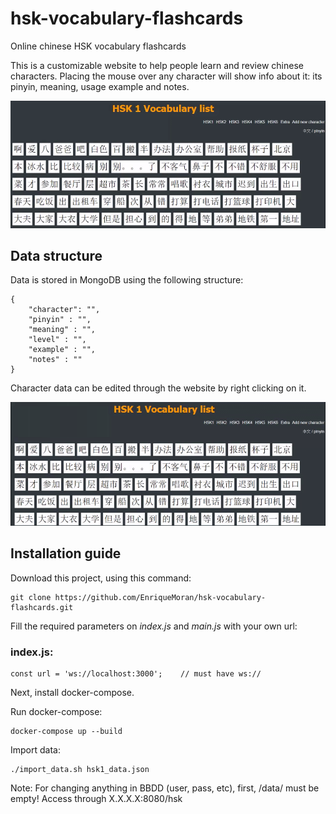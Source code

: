 # hsk-vocabulary-flashcards
Online chinese HSK vocabulary flashcards

This is a customizable website to help people learn and review chinese characters.
Placing the mouse over any character will show info about it: its pinyin, meaning, usage example and notes.

![alt tag](/readme_images/example_gif_1.gif)


## Data structure

Data is stored in MongoDB using the following structure:

```
{
    "character": "",
    "pinyin" : "",
    "meaning" : "",
    "level" : "",
    "example" : "",
    "notes" : ""
}
```

Character data can be edited through the website by right clicking on it.

![alt tag](/readme_images/example_gif_2.gif)


## Installation guide

Download this project, using this command: 
```
git clone https://github.com/EnriqueMoran/hsk-vocabulary-flashcards.git
```

Fill the required parameters on *index.js* and *main.js* with your own url:
### index.js:
```
const url = 'ws://localhost:3000';    // must have ws://
```

Next, install docker-compose.

Run docker-compose:
```
docker-compose up --build
```

Import data:
```
./import_data.sh hsk1_data.json
```

Note: For changing anything in BBDD (user, pass, etc), first, /data/ must be empty!
Access through X.X.X.X:8080/hsk
